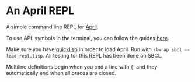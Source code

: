 # An April REPL
A simple command line REPL for [April](https://github.com/phantomics/april).

To use APL symbols in the terminal, you can follow the guides [here](https://aplwiki.com/wiki/Typing_glyphs).

Make sure you have [quicklisp](https://www.quicklisp.org/) in order to load April.
Run with `rlwrap sbcl --load repl.lisp`. All testing for this REPL has been done on SBCL.

Multiline definitions begin when you end a line with `{`, and they automatically end when all braces are closed.